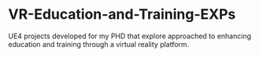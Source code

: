 # VR-Education-and-Training-EXPs
UE4 projects developed for my PHD that explore approached to enhancing education and training through a virtual reality platform.

